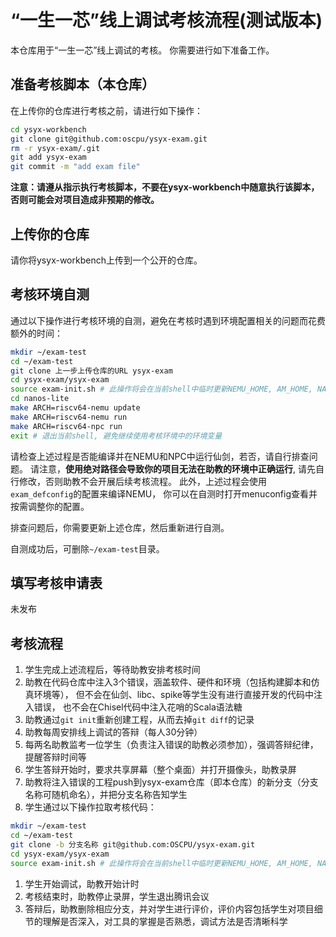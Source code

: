 # “一生一芯”线上调试考核流程(测试版本)

本仓库用于“一生一芯”线上调试的考核。
你需要进行如下准备工作。

## 准备考核脚本（本仓库）

在上传你的仓库进行考核之前，请进行如下操作：
```bash
cd ysyx-workbench
git clone git@github.com:oscpu/ysyx-exam.git
rm -r ysyx-exam/.git
git add ysyx-exam
git commit -m "add exam file"
```

**注意：请遵从指示执行考核脚本，不要在ysyx-workbench中随意执行该脚本，
否则可能会对项目造成非预期的修改。**

## 上传你的仓库

请你将ysyx-workbench上传到一个公开的仓库。

## 考核环境自测

通过以下操作进行考核环境的自测，避免在考核时遇到环境配置相关的问题而花费额外的时间：
```bash
mkdir ~/exam-test
cd ~/exam-test
git clone 上一步上传仓库的URL ysyx-exam
cd ysyx-exam/ysyx-exam
source exam-init.sh # 此操作将会在当前shell中临时更新NEMU_HOME, AM_HOME, NAVY_HOME三个环境变量
cd nanos-lite
make ARCH=riscv64-nemu update
make ARCH=riscv64-nemu run
make ARCH=riscv64-npc run
exit # 退出当前shell, 避免继续使用考核环境中的环境变量
```

请检查上述过程是否能编译并在NEMU和NPC中运行仙剑，若否，请自行排查问题。
请注意，**使用绝对路径会导致你的项目无法在助教的环境中正确运行**,
请先自行修改，否则助教不会开展后续考核流程。
此外，上述过程会使用`exam_defconfig`的配置来编译NEMU，
你可以在自测时打开menuconfig查看并按需调整你的配置。

排查问题后，你需要更新上述仓库，然后重新进行自测。

自测成功后，可删除`~/exam-test`目录。

## 填写考核申请表

未发布

## 考核流程

1. 学生完成上述流程后，等待助教安排考核时间
1. 助教在代码仓库中注入3个错误，涵盖软件、硬件和环境（包括构建脚本和仿真环境等），
但不会在仙剑、libc、spike等学生没有进行直接开发的代码中注入错误，
也不会在Chisel代码中注入花哨的Scala语法糖
1. 助教通过`git init`重新创建工程，从而去掉`git diff`的记录
1. 助教每周安排线上调试的答辩（每人30分钟）
1. 每两名助教监考一位学生（负责注入错误的助教必须参加），强调答辩纪律，提醒答辩时间等
1. 学生答辩开始时，要求共享屏幕（整个桌面）并打开摄像头，助教录屏
1. 助教将注入错误的工程push到ysyx-exam仓库（即本仓库）的新分支（分支名称可随机命名），并把分支名称告知学生
1. 学生通过以下操作拉取考核代码：
  ```bash
  mkdir ~/exam-test
  cd ~/exam-test
  git clone -b 分支名称 git@github.com:OSCPU/ysyx-exam.git
  cd ysyx-exam/ysyx-exam
  source exam-init.sh # 此操作将会在当前shell中临时更新NEMU_HOME, AM_HOME, NAVY_HOME三个环境变量
  ```
1. 学生开始调试，助教开始计时
1. 考核结束时，助教停止录屏，学生退出腾讯会议
1. 答辩后，助教删除相应分支，并对学生进行评价，评价内容包括学生对项目细节的理解是否深入，对工具的掌握是否熟悉，调试方法是否清晰科学
